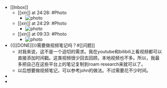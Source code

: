 - [[Inbox]]
    - [[xin]] at 24:28: #Photo
        - ![photo](https://firebasestorage.googleapis.com/v0/b/firescript-577a2.appspot.com/o/imgs%2Fapp%2Fxinyiheng%2F1D1gW6ZV5?alt=media&token=590cf69a-7e93-47e9-9489-2b34c9e3eb6d)
    - [[xin]] at 24:29: #Photo
        - ![photo](https://firebasestorage.googleapis.com/v0/b/firescript-577a2.appspot.com/o/imgs%2Fapp%2Fxinyiheng%2FWnwtnxIdz?alt=media&token=7612b41d-df44-4655-8859-f2c38b2029d3)
    - [[xin]] at 09:33: #Photo
        - ![photo](https://firebasestorage.googleapis.com/v0/b/firescript-577a2.appspot.com/o/imgs%2Fapp%2Fxinyiheng%2FoZwab4Dkn?alt=media&token=35519ae2-fe6c-45d0-9d21-f92791000f96)
- {{[[DONE]]}}需要做视频笔记吗？#[[问题]]
    - 对我来说，这不是一个迫切的需求。我在youtube和bilibili上看视频都可以直接添加时间戳。这类视频很少回去回顾。本地视频也不多。所以，我最多把自己在这些平台上的笔记复制到roam research来就可以了。
    - 以后想要做视频笔记，可以参考john的做法。不过需要花不少时间。
- 
- 
